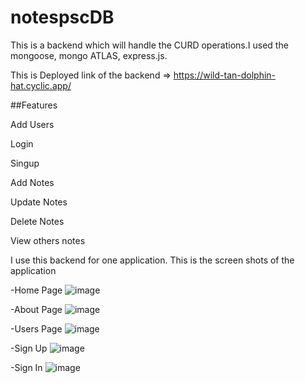 # notespscDB
This is a backend which will handle the CURD operations.I used the mongoose, mongo ATLAS, express.js. 

This is Deployed link of the backend => https://wild-tan-dolphin-hat.cyclic.app/

##Features

Add Users

Login

Singup

Add Notes

Update Notes

Delete Notes

View others notes 


I use this backend for one application. This is the screen shots of the application

-Home Page
![image](https://user-images.githubusercontent.com/112633527/221839220-1c744230-183b-4a1f-899a-8a51554d270f.png)

-About Page
![image](https://user-images.githubusercontent.com/112633527/221839392-cb2b58d7-a729-4c72-8105-34e91f424acf.png)

-Users Page
![image](https://user-images.githubusercontent.com/112633527/221839682-3adac668-1d2c-4c0b-b9b7-5cc2301323dd.png)

-Sign Up
![image](https://user-images.githubusercontent.com/112633527/221839861-4d257958-1809-42f3-a1b2-1e3e80def2c4.png)

-Sign In
![image](https://user-images.githubusercontent.com/112633527/221839991-3fb4b0d8-cde4-4360-810f-96b9097e5bc3.png)


